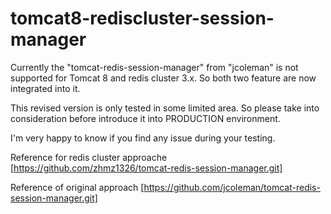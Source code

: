 # tomcat8-rediscluster-session-manager

Currently the "tomcat-redis-session-manager" from "jcoleman" is not supported for Tomcat 8 and redis cluster 3.x.
So both two feature are now integrated into it.

This revised version is only tested in some limited area. So please take into consideration before introduce it into PRODUCTION environment.  

I'm very happy to know if you find any issue during your testing.


Reference for redis cluster approache
[https://github.com/zhmz1326/tomcat-redis-session-manager.git]

Reference of original approach
[https://github.com/jcoleman/tomcat-redis-session-manager.git]

